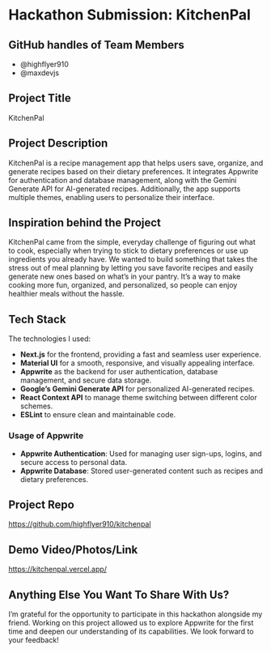 # Hackathon Submission: KitchenPal


## GitHub handles of Team Members  
- @highflyer910
- @maxdevjs


## Project Title
KitchenPal

## Project Description    
KitchenPal is a recipe management app that helps users save, organize, and generate recipes based on their dietary preferences. It integrates Appwrite for authentication and database management, along with the Gemini Generate API for AI-generated recipes. Additionally, the app supports multiple themes, enabling users to personalize their interface.

## Inspiration behind the Project  
KitchenPal came from the simple, everyday challenge of figuring out what to cook, especially when trying to stick to dietary preferences or use up ingredients you already have. We wanted to build something that takes the stress out of meal planning by letting you save favorite recipes and easily generate new ones based on what’s in your pantry. It’s a way to make cooking more fun, organized, and personalized, so people can enjoy healthier meals without the hassle.

## Tech Stack    
The technologies I used:
- **Next.js** for the frontend, providing a fast and seamless user experience.
- **Material UI** for a smooth, responsive, and visually appealing interface.
- **Appwrite** as the backend for user authentication, database management, and secure data storage.
- **Google’s Gemini Generate API** for personalized AI-generated recipes.
- **React Context API** to manage theme switching between different color schemes.
- **ESLint** to ensure clean and maintainable code.


### Usage of Appwrite
- **Appwrite Authentication**: Used for managing user sign-ups, logins, and secure access to personal data.
- **Appwrite Database**: Stored user-generated content such as recipes and dietary preferences.

## Project Repo  
https://github.com/highflyer910/kitchenpal

## Demo Video/Photos/Link
https://kitchenpal.vercel.app/

## Anything Else You Want To Share With Us?
I’m grateful for the opportunity to participate in this hackathon alongside my friend. Working on this project allowed us to explore Appwrite for the first time and deepen our understanding of its capabilities. We look forward to your feedback!

